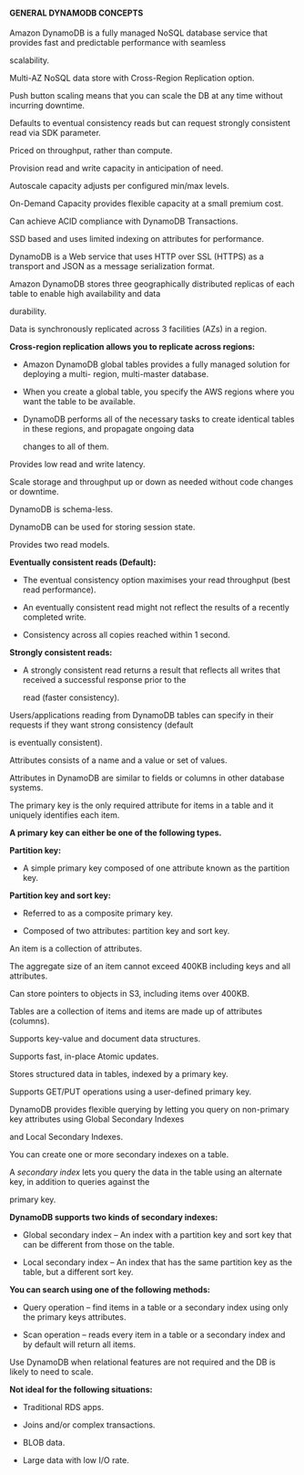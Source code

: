 #### GENERAL DYNAMODB CONCEPTS

Amazon DynamoDB is a fully managed NoSQL database service that provides fast and
predictable performance with seamless

scalability.

Multi-AZ NoSQL data store with Cross-Region Replication option.

Push button scaling means that you can scale the DB at any time without
incurring downtime.

Defaults to eventual consistency reads but can request strongly consistent read
via SDK parameter.

Priced on throughput, rather than compute.

Provision read and write capacity in anticipation of need.

Autoscale capacity adjusts per configured min/max levels.

On-Demand Capacity provides flexible capacity at a small premium cost.

Can achieve ACID compliance with DynamoDB Transactions.

SSD based and uses limited indexing on attributes for performance.

DynamoDB is a Web service that uses HTTP over SSL (HTTPS) as a transport and
JSON as a message serialization format.

Amazon DynamoDB stores three geographically distributed replicas of each table
to enable high availability and data

durability.

Data is synchronously replicated across 3 facilities (AZs) in a region.

**Cross-region replication allows you to replicate across regions:**

- Amazon DynamoDB global tables provides a fully managed solution for deploying
  a multi- region, multi-master database.

- When you create a global table, you specify the AWS regions where you want the
  table to be available.

- DynamoDB performs all of the necessary tasks to create identical tables in
  these regions, and propagate ongoing data

  changes to all of them.

Provides low read and write latency.

Scale storage and throughput up or down as needed without code changes or
downtime.

DynamoDB is schema-less.

DynamoDB can be used for storing session state.

Provides two read models.

**Eventually consistent reads (Default):**

- The eventual consistency option maximises your read throughput (best read
  performance).

- An eventually consistent read might not reflect the results of a recently
  completed write.

- Consistency across all copies reached within 1 second.

**Strongly consistent reads:**

- A strongly consistent read returns a result that reflects all writes that
  received a successful response prior to the

  read (faster consistency).

Users/applications reading from DynamoDB tables can specify in their requests if
they want strong consistency (default

is eventually consistent).

Attributes consists of a name and a value or set of values.

Attributes in DynamoDB are similar to fields or columns in other database
systems.

The primary key is the only required attribute for items in a table and it
uniquely identifies each item.

**A primary key can either be one of the following types.**

**Partition key:**

- A simple primary key composed of one attribute known as the partition key.

**Partition key and sort key:**

- Referred to as a composite primary key.

- Composed of two attributes: partition key and sort key.

An item is a collection of attributes.

The aggregate size of an item cannot exceed 400KB including keys and all
attributes.

Can store pointers to objects in S3, including items over 400KB.

Tables are a collection of items and items are made up of attributes (columns).

Supports key-value and document data structures.

Supports fast, in-place Atomic updates.

Stores structured data in tables, indexed by a primary key.

Supports GET/PUT operations using a user-defined primary key.

DynamoDB provides flexible querying by letting you query on non-primary key
attributes using Global Secondary Indexes

and Local Secondary Indexes.

You can create one or more secondary indexes on a table.

A _secondary index_ lets you query the data in the table using an alternate key,
in addition to queries against the

primary key.

**DynamoDB supports two kinds of secondary indexes:**

- Global secondary index – An index with a partition key and sort key that can
  be different from those on the table.

- Local secondary index – An index that has the same partition key as the table,
  but a different sort key.

**You can search using one of the following methods:**

- Query operation – find items in a table or a secondary index using only the
  primary keys attributes.

- Scan operation – reads every item in a table or a secondary index and by
  default will return all items.

Use DynamoDB when relational features are not required and the DB is likely to
need to scale.

**Not ideal for the following situations:**

- Traditional RDS apps.

- Joins and/or complex transactions.

- BLOB data.

- Large data with low I/O rate.

